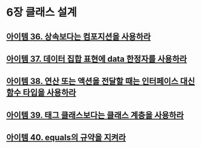 # 6장 클래스 설계

## [아이템 36. 상속보다는 컴포지션을 사용하라](./items/아이템%2036.%20상속보다는%20컴포지션을%20사용하라.md)
## [아이템 37. 데이터 집합 표현에 data 한정자를 사용하라](./items/아이템%2037.%20데이터%20집합%20표현에%20data%20한정자를%20사용하라.md)
## [아이템 38. 연산 또는 액션을 전달할 때는 인터페이스 대신 함수 타입을 사용하라](./items/아이템%2038.%20연산%20또는%20액션을%20전달할%20때는%20인터페이스%20대신%20함수%20타입을%20사용하라.md)
## [아이템 39. 태그 클래스보다는 클래스 계층을 사용하라](./items/아이템%2039.%20태그%20클래스보다는%20클래스%20계층을%20사용하라.md)
## [아이템 40. equals의 규약을 지켜라](./items/아이템%2040.%20equals의%20규약을%20지켜라.md)